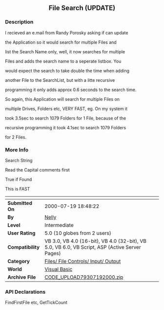 ﻿<div align="center">

## File Search \(UPDATE\)


</div>

### Description

I recieved an e.mail from Randy Porosky asking if can update

the Application so it would search for multiple Files and

list the Search Name only, well, it now searches for multiple

Files and adds the search name to a seperate listbox. You

would expect the search to take double the time when adding

another File to the SearchList, but with a litte recursive

programming it only adds approx 0.6 seconds to the search time.

So again, this Application will search for multiple Files on

multiple Drives, Folders etc, VERY FAST, eg. On my system it

took 3.5sec to search 1079 Folders for 1 File, because of the

recursive programming it took 4.1sec to search 1079 Folders

for 2 Files.
 
### More Info
 
Search String

Read the Capital comments first

True if Found

This is FAST


<span>             |<span>
---                |---
**Submitted On**   |2000-07-19 18:48:22
**By**             |[Nelly](https://github.com/Planet-Source-Code/PSCIndex/blob/master/ByAuthor/nelly.md)
**Level**          |Intermediate
**User Rating**    |5.0 (10 globes from 2 users)
**Compatibility**  |VB 3\.0, VB 4\.0 \(16\-bit\), VB 4\.0 \(32\-bit\), VB 5\.0, VB 6\.0, VB Script, ASP \(Active Server Pages\) 
**Category**       |[Files/ File Controls/ Input/ Output](https://github.com/Planet-Source-Code/PSCIndex/blob/master/ByCategory/files-file-controls-input-output__1-3.md)
**World**          |[Visual Basic](https://github.com/Planet-Source-Code/PSCIndex/blob/master/ByWorld/visual-basic.md)
**Archive File**   |[CODE\_UPLOAD79307192000\.zip](https://github.com/Planet-Source-Code/nelly-file-search-update__1-9888/archive/master.zip)

### API Declarations

FindFirstFile etc, GetTickCount





